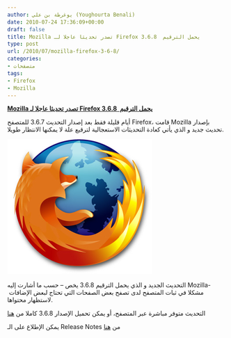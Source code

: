 ```yaml
---
author: يوغرطة بن علي (Youghourta Benali)
date: 2010-07-24 17:36:09+00:00
draft: false
title: Mozilla تصدر تحديثا عاجلا لـ Firefox يحمل الترقيم  3.6.8
type: post
url: /2010/07/mozilla-firefox-3-6-8/
categories:
- متصفحات
tags:
- Firefox
- Mozilla
---
```


**[Mozilla تصدر تحديثا عاجلا لـ Firefox يحمل الترقيم  3.6.8](https://www.it-scoop.com/2010/07/mozilla-firefox-3-6-8/)**


أيام قليلة فقط بعد إصدار التحديث 3.6.7 للمتصفح Firefox، قامت Mozilla بإصدار تحديث جديد و الذي يأتي كعادة التحديثات الاستعجالية لترقيع علة لا يمكنها الانتظار طويلا.

[![](firefox_logo_3025.jpg)
](https://www.it-scoop.com/2010/07/mozilla-firefox-3-6-8/)

التحديث الجديد و الذي يحمل الترقيم 3.6.8 يخص – حسب ما أشارت إليه Mozilla-  مشكلا في ثبات المتصفح لدى تصفح بعض الصفحات التي تحتاج لبعض الإضافات لاستظهار محتواها.

التحديث متوفر مباشرة عبر المتصفح، أو يمكن تحميل الإصدار 3.6.8 كاملا من [هنا](http://www.mozilla.com/en-US/firefox/firefox.html)

يمكن الإطلاع على الـ Release Notes من [هنا](http://www.mozilla.com/en-US/firefox/3.6.8/releasenotes/)
